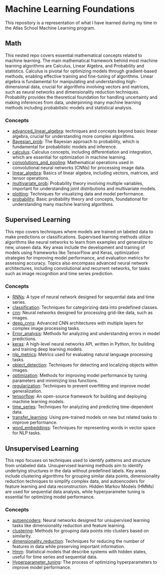 # Machine Learning Foundations
This repository is a representation of what I have learned during my time in the Atlas School Machine Learning program.


## Math
This nested repo covers essential mathematical concepts related to machine learning. The main mathematical framework behind most machine learning algorithms are Calculus, Linear Algebra, and Probability and statistics. Calculus is pivotal for optimizing models through gradient-based methods, enabling effective training and fine-tuning of algorithms. Linear algebra is fundamental for manipulating and understanding high-dimensional data, crucial for algorithms involving vectors and matrices, such as neural networks and dimensionality reduction techniques. Probability provides the theoretical foundation for handling uncertainty and making inferences from data, underpinning many machine learning methods including probabilistic models and statistical analysis.
### Concepts
- [advanced_linear_algebra](https://github.com/mokasp/atlas-machine_learning/tree/main/math/advanced_linear_algebra): techniques and concepts beyond basic linear algebra, crucial for understanding more complex algorithms.
- [Bayesian_prob](https://github.com/mokasp/atlas-machine_learning/tree/main/math/bayesian_prob): The Bayesian approach to probability, which is fundamental for probabilistic models and inference.
- [calculus](https://github.com/mokasp/atlas-machine_learning/tree/main/math/calculus): Calculus concepts, including differentiation and integration, which are essential for optimization in machine learning.
- [convolutions_and_pooling](https://github.com/mokasp/atlas-machine_learning/tree/main/math/linear_algebra):  Mathematical operations used in convolutional neural networks (CNNs) for processing image data.
- [linear_algebra](https://github.com/mokasp/atlas-machine_learning/tree/main/math/linear_algebra): Basics of linear algebra, including vectors, matrices, and tensor operations.
- [multivariate_prob](https://github.com/mokasp/atlas-machine_learning/tree/main/math/multivariate_prob): Probability theory involving multiple variables, important for understanding joint distributions and multivariate models.
- [plotting](https://github.com/mokasp/atlas-machine_learning/tree/main/math/plotting): Techniques for visualizing data and model performance.
- [probability](https://github.com/mokasp/atlas-machine_learning/tree/main/math/probability): Basic probability theory and concepts, foundational for understanding many machine learning algorithms.

## Supervised Learning
This repo covers techniques where models are trained on labeled data to make predictions or classifications. Supervised learning methods utilize algorithms like neural networks to learn from examples and generalize to new, unseen data. Key areas include the development and training of models using frameworks like TensorFlow and Keras, optimization strategies for improving model performance, and evaluation metrics for assessing accuracy. Topics also encompass advanced neural network architectures, including convolutional and recurrent networks, for tasks such as image recognition and time series prediction.
### Concepts
- [RNNs](https://github.com/mokasp/atlas-machine_learning/tree/main/supervised_learning/RNNs): A type of neural network designed for sequential data and time series.
- [classification](https://github.com/mokasp/atlas-machine_learning/tree/main/supervised_learning/classification): Techniques for categorizing data into predefined classes.
- [cnn](https://github.com/mokasp/atlas-machine_learning/tree/main/supervised_learning/cnn): Neural networks designed for processing grid-like data, such as images.
- [deep_cnns](https://github.com/mokasp/atlasmachine_learning/tree/main/supervised_learning/convolutions_and_pooling): Advanced CNN architectures with multiple layers for complex image processing tasks.
- [Error_analysis](https://github.com/mokasp/atlas-machine_learning/tree/main/supervised_learning/error_analysis): Methods for analyzing and understanding errors in model predictions.
- [keras](https://github.com/mokasp/atlas-machine_learning/tree/main/supervised_learning/keras):  A high-level neural networks API, written in Python, for building and training deep learning models.
- [nlp_metrics](https://github.com/mokasp/atlas-machine_learning/tree/main/supervised_learning/nlp_metrics): Metrics used for evaluating natural language processing tasks.
- [object_detection](https://github.com/mokasp/atlas-machine_learning/tree/main/supervised_learning/object_detection): Techniques for detecting and localizing objects within images.
- [optimization](https://github.com/mokasp/atlas-machine_learning/tree/main/supervised_learning/optimization): Methods for improving model performance by tuning parameters and minimizing loss functions.
- [regularization](https://github.com/mokasp/atlas-machine_learning/tree/main/supervised_learning/regularization):  Techniques to prevent overfitting and improve model generalization.
- [tensorflow](https://github.com/mokasp/atlas-machine_learning/tree/main/supervised_learning/tensorflow): An open-source framework for building and deploying machine learning models.
- [time_series](https://github.com/mokasp/atlas-machine_learning/tree/main/supervised_learning/time_series): Techniques for analyzing and predicting time-dependent data.
- [transfer_learning](https://github.com/mokasp/atlas-machine_learning/tree/main/supervised_learning/transfer_learning): Using pre-trained models on new but related tasks to improve performance.
- [word_embeddings](https://github.com/mokasp/atlas-machine_learning/tree/main/supervised_learning/word_embeddings): Techniques for representing words in vector space for NLP tasks.


## Unsupervised Learning
This repo focuses on techniques used to identify patterns and structure from unlabeled data. Unsupervised learning methods aim to identify underlying structures in the data without predefined labels. Key areas include clustering algorithms for grouping similar data points, dimensionality reduction techniques to simplify complex data, and autoencoders for feature learning and data reconstruction. Hidden Markov Models (HMMs) are used for sequential data analysis, while hyperparameter tuning is essential for optimizing model performance. 
### Concepts
- [autoencoders](https://github.com/mokasp/atlas-machine_learning/tree/main/unsupervised_learning/autoencoders): Neural networks designed for unsupervised learning tasks like dimensionality reduction and feature learning.
- [clustering](https://github.com/mokasp/atlas-machine_learning/tree/main/unsupervised_learning/clustering): Methods for grouping data points into clusters based on similarity.
- [dimensionality_reduction](https://github.com/mokasp/atlas-machine_learning/tree/main/unsupervised_learning/dimensionality_reduction): Techniques for reducing the number of features in data while preserving important information.
- [Hmm](https://github.com/mokasp/atlas-machine_learning/tree/main/unsupervised_learning/hmm): Statistical models that describe systems with hidden states, useful for time series and sequential data.
- [Hyperparameter_tuning](https://github.com/mokasp/atlas-machine_learning/tree/main/unsupervised_learning/hyperparameter_tuning): The process of optimizing hyperparameters to improve model performance.
